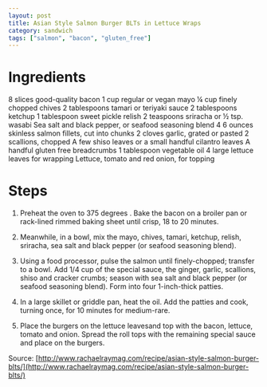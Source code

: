 ```yaml
---
layout: post
title: Asian Style Salmon Burger BLTs in Lettuce Wraps
category: sandwich
tags: ["salmon", "bacon", "gluten_free"]
---
```

# Ingredients

8	slices good-quality bacon
1	cup regular or vegan mayo
¼	cup finely chopped chives
2	tablespoons tamari or teriyaki sauce
2	tablespoons ketchup
1	tablespoon sweet pickle relish
2	teaspoons sriracha or ½ tsp. wasabi
Sea salt and black pepper, or seafood seasoning blend
4	6 ounces skinless salmon fillets, cut into chunks
2	cloves garlic, grated or pasted
2	scallions, chopped
A few shiso leaves or a small handful cilantro leaves
A handful gluten free breadcrumbs
1	tablespoon vegetable oil
4	large lettuce leaves for wrapping
Lettuce, tomato and red onion, for topping

# Steps

1.  Preheat the oven to 375 degrees . Bake the bacon on a broiler pan or rack-lined rimmed baking sheet until crisp, 18 to 20 minutes.

2.  Meanwhile, in a bowl, mix the mayo, chives, tamari, ketchup, relish, sriracha, sea salt and black pepper (or seafood seasoning blend).

3.  Using a food processor, pulse the salmon until finely-chopped; transfer to a bowl. Add 1/4 cup of the special sauce, the ginger, garlic, scallions, shiso and cracker crumbs; season with sea salt and black pepper (or seafood seasoning blend). Form into four 1-inch-thick patties.
4.  In a large skillet or griddle pan, heat the oil. Add the patties and cook, turning once, for 10 minutes for medium-rare.

5.  Place the burgers on the lettuce leavesand top with the bacon, lettuce, tomato and onion. Spread the roll tops with the remaining special sauce and place on the burgers.

Source: [http://www.rachaelraymag.com/recipe/asian-style-salmon-burger-blts/](http://www.rachaelraymag.com/recipe/asian-style-salmon-burger-blts/)